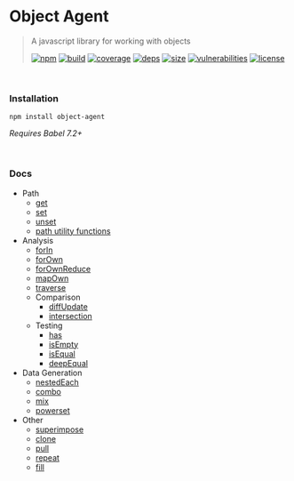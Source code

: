 # Object Agent

> A javascript library for working with objects
>
> [![npm][npm]][npm-url]
[![build][build]][build-url]
[![coverage][coverage]][coverage-url]
[![deps][deps]][deps-url]
[![size][size]][size-url]
[![vulnerabilities][vulnerabilities]][vulnerabilities-url]
[![license][license]][license-url]


<br><a name="Installation"></a>

### Installation
```
npm install object-agent
```
_Requires Babel 7.2+_

<br><a name="Docs"></a>

### Docs
- Path
  - [get](docs/get.md)
  - [set](docs/set.md)
  - [unset](docs/unset.md)
  - [path utility functions](docs/pathUtilities.md)
- Analysis
  - [forIn](docs/forIn.md)
  - [forOwn](docs/forOwn.md)
  - [forOwnReduce](docs/forOwnReduce.md)
  - [mapOwn](docs/mapOwn.md)
  - [traverse](docs/traverse.md)
  - Comparison
    - [diffUpdate](docs/diffUpdate.md)
    - [intersection](docs/intersection.md)
  - Testing
    - [has](docs/has.md)
    - [isEmpty](docs/isEmpty.md)
    - [isEqual](docs/isEqual.md)
    - [deepEqual](docs/deepEqual.md)
- Data Generation
  - [nestedEach](docs/nestedEach.md)
  - [combo](docs/combo.md)
  - [mix](docs/mix.md)
  - [powerset](docs/powerset.md)
- Other
  - [superimpose](docs/superimpose.md)
  - [clone](docs/clone.md)
  - [pull](docs/pull.md)
  - [repeat](docs/repeat.md)
  - [fill](docs/fill.md)

[npm]: https://img.shields.io/npm/v/object-agent.svg
[npm-url]: https://npmjs.com/package/object-agent
[build]: https://travis-ci.org/DarrenPaulWright/object-agent.svg?branch&#x3D;master
[build-url]: https://travis-ci.org/DarrenPaulWright/object-agent
[coverage]: https://coveralls.io/repos/github/DarrenPaulWright/object-agent/badge.svg?branch&#x3D;master
[coverage-url]: https://coveralls.io/github/DarrenPaulWright/object-agent?branch&#x3D;master
[deps]: https://david-dm.org/darrenpaulwright/object-agent.svg
[deps-url]: https://david-dm.org/darrenpaulwright/object-agent
[size]: https://packagephobia.now.sh/badge?p&#x3D;object-agent
[size-url]: https://packagephobia.now.sh/result?p&#x3D;object-agent
[vulnerabilities]: https://snyk.io/test/github/DarrenPaulWright/object-agent/badge.svg?targetFile&#x3D;package.json
[vulnerabilities-url]: https://snyk.io/test/github/DarrenPaulWright/object-agent?targetFile&#x3D;package.json
[license]: https://img.shields.io/github/license/DarrenPaulWright/object-agent.svg
[license-url]: https://npmjs.com/package/object-agent/LICENSE.md
